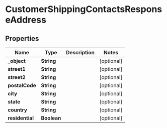 

# CustomerShippingContactsResponseAddress


## Properties

| Name | Type | Description | Notes |
|------------ | ------------- | ------------- | -------------|
|**_object** | **String** |  |  [optional] |
|**street1** | **String** |  |  [optional] |
|**street2** | **String** |  |  [optional] |
|**postalCode** | **String** |  |  [optional] |
|**city** | **String** |  |  [optional] |
|**state** | **String** |  |  [optional] |
|**country** | **String** |  |  [optional] |
|**residential** | **Boolean** |  |  [optional] |



